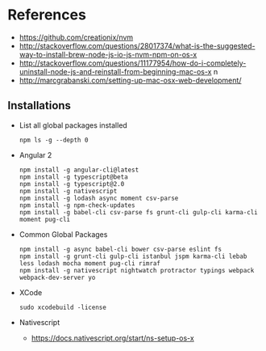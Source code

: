 
# References
* https://github.com/creationix/nvm
* http://stackoverflow.com/questions/28017374/what-is-the-suggested-way-to-install-brew-node-js-io-js-nvm-npm-on-os-x
* http://stackoverflow.com/questions/11177954/how-do-i-completely-uninstall-node-js-and-reinstall-from-beginning-mac-os-x
n
* http://marcgrabanski.com/setting-up-mac-osx-web-development/


## Installations

* List all global packages installed
  ```
  npm ls -g --depth 0
  ```

* Angular 2 
  ```
  npm install -g angular-cli@latest
  npm install -g typescript@beta
  npm install -g typescript@2.0
  npm install -g nativescript
  npm install -g lodash async moment csv-parse
  npm install -g npm-check-updates
  npm install -g babel-cli csv-parse fs grunt-cli gulp-cli karma-cli moment pug-cli
  
  ```


* Common Global Packages
  ```
  npm install -g async babel-cli bower csv-parse eslint fs
  npm install -g grunt-cli gulp-cli istanbul jspm karma-cli lebab less lodash mocha moment pug-cli rimraf
  npm install -g nativescript nightwatch protractor typings webpack webpack-dev-server yo
  ```


* XCode
  ```
  sudo xcodebuild -license
  ```

* Nativescript
  * https://docs.nativescript.org/start/ns-setup-os-x
